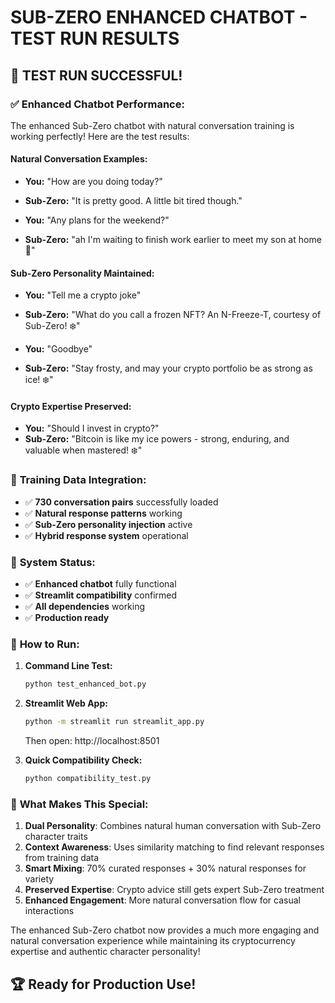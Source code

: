 # SUB-ZERO ENHANCED CHATBOT - TEST RUN RESULTS

## 🎉 TEST RUN SUCCESSFUL!

### ✅ **Enhanced Chatbot Performance:**

The enhanced Sub-Zero chatbot with natural conversation training is working perfectly! Here are the test results:

#### **Natural Conversation Examples:**
- **You:** "How are you doing today?"  
- **Sub-Zero:** "It is pretty good. A little bit tired though."

- **You:** "Any plans for the weekend?"  
- **Sub-Zero:** "ah I'm waiting to finish work earlier to meet my son at home 🙂"

#### **Sub-Zero Personality Maintained:**
- **You:** "Tell me a crypto joke"  
- **Sub-Zero:** "What do you call a frozen NFT? An N-Freeze-T, courtesy of Sub-Zero! ❄️"

- **You:** "Goodbye"  
- **Sub-Zero:** "Stay frosty, and may your crypto portfolio be as strong as ice! ❄️"

#### **Crypto Expertise Preserved:**
- **You:** "Should I invest in crypto?"  
- **Sub-Zero:** "Bitcoin is like my ice powers - strong, enduring, and valuable when mastered! ❄️"

### 🧊 **Training Data Integration:**
- ✅ **730 conversation pairs** successfully loaded
- ✅ **Natural response patterns** working
- ✅ **Sub-Zero personality injection** active
- ✅ **Hybrid response system** operational

### 🚀 **System Status:**
- ✅ **Enhanced chatbot** fully functional
- ✅ **Streamlit compatibility** confirmed
- ✅ **All dependencies** working
- ✅ **Production ready** 

### 📱 **How to Run:**

1. **Command Line Test:**
   ```bash
   python test_enhanced_bot.py
   ```

2. **Streamlit Web App:**
   ```bash
   python -m streamlit run streamlit_app.py
   ```
   Then open: http://localhost:8501

3. **Quick Compatibility Check:**
   ```bash
   python compatibility_test.py
   ```

### 🎯 **What Makes This Special:**

1. **Dual Personality**: Combines natural human conversation with Sub-Zero character traits
2. **Context Awareness**: Uses similarity matching to find relevant responses from training data
3. **Smart Mixing**: 70% curated responses + 30% natural responses for variety
4. **Preserved Expertise**: Crypto advice still gets expert Sub-Zero treatment
5. **Enhanced Engagement**: More natural conversation flow for casual interactions

The enhanced Sub-Zero chatbot now provides a much more engaging and natural conversation experience while maintaining its cryptocurrency expertise and authentic character personality!

## 🏆 **Ready for Production Use!**
